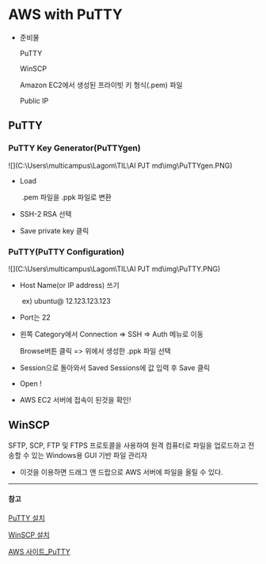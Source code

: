 # AWS with PuTTY

- 준비물

  PuTTY

  WinSCP

  Amazon EC2에서 생성된 프라이빗 키 형식(.pem) 파일

  Public IP

  



## PuTTY

### PuTTY Key Generator(PuTTYgen)

![](C:\Users\multicampus\Lagom\TIL\AI PJT md\img\PuTTYgen.PNG)



- Load

  ​	 .pem 파일을 .ppk 파일로 변환

- SSH-2 RSA 선택

- Save private key 클릭



### PuTTY(PuTTY Configuration)

![](C:\Users\multicampus\Lagom\TIL\AI PJT md\img\PuTTY.PNG)



- Host Name(or IP address) 쓰기

  ​	ex) ubuntu@ 12.123.123.123



- Port는 22



- 왼쪽 Category에서 Connection => SSH => Auth 메뉴로 이동

  Browse버튼 클릭 =>  위에서 생성한 .ppk 파일 선택



- Session으로 돌아와서 Saved Sessions에 값 입력 후 Save 클릭



- Open !



- AWS EC2 서버에 접속이 된것을 확인!





## WinSCP

SFTP, SCP, FTP 및 FTPS 프로토콜을 사용하여 원격 컴퓨터로 파일을 업로드하고 전송할 수 있는 Windows용 GUI 기반 파일 관리자



- 이것을 이용하면 드래그 앤 드랍으로 AWS 서버에 파일을 올릴 수 있다.





-----------------------------

#### 참고



[PuTTY 설치](https://www.chiark.greenend.org.uk/~sgtatham/putty/latest.html)

[WinSCP 설치](https://winscp.net/eng/download.php)

[AWS 사이트_PuTTY](https://docs.aws.amazon.com/ko_kr/AWSEC2/latest/UserGuide/putty.html)



